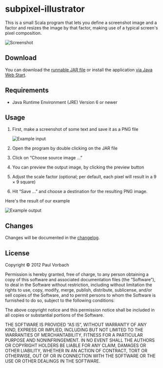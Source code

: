 subpixel-illustrator
====================

This is a small Scala program that lets you define a screenshot image and a
factor and resizes the image by that factor, making use of a typical screen's
pixel composition.

![Screenshot](https://raw.github.com/pvorb/subpixel-illustrator/master/src/test/resources/screenshot.png)


Download
--------

You can download the
[runnable JAR file](https://repo.vorb.de/downloads/subpixel-illustrator.jar) or
install the application
[via Java Web Start](https://repo.vorb.de/downloads/subpixel-illustrator.jnlp).


Requirements
------------

  * Java Runtime Environment (JRE) Version 6 or newer


Usage
-----

 1. First, make a screenshot of some text and save it as a PNG file

    ![Example input](https://raw.github.com/pvorb/subpixel-illustrator/master/src/test/resources/example-in.png)

 2. Open the program by double clicking on the JAR file
 3. Click on “Choose source image ...”
 4. You can preview the output image, by clicking the preview button
 5. Adjust the scale factor (optional; per default, each pixel will result in a
    9 × 9 square)
 6. Hit “Save ...” and choose a destination for the resulting PNG image.

Here's the result of our example

![Example output](https://raw.github.com/pvorb/subpixel-illustrator/master/src/test/resources/example-out.png)


Changes
-------

Changes will be documented in the
[changelog](https://github.com/pvorb/subpixel-illustrator/blob/master/README.md).


License
-------

Copyright © 2012 Paul Vorbach

Permission is hereby granted, free of charge, to any person obtaining a copy of
this software and associated documentation files (the “Software”), to deal in
the Software without restriction, including without limitation the rights to
use, copy, modify, merge, publish, distribute, sublicense, and/or sell copies of
the Software, and to permit persons to whom the Software is furnished to do so,
subject to the following conditions:

The above copyright notice and this permission notice shall be included in all
copies or substantial portions of the Software.

THE SOFTWARE IS PROVIDED “AS IS”, WITHOUT WARRANTY OF ANY KIND, EXPRESS OR
IMPLIED, INCLUDING BUT NOT LIMITED TO THE WARRANTIES OF MERCHANTABILITY, FITNESS
FOR A PARTICULAR PURPOSE AND NONINFRINGEMENT. IN NO EVENT SHALL THE AUTHORS OR
COPYRIGHT HOLDERS BE LIABLE FOR ANY CLAIM, DAMAGES OR OTHER LIABILITY, WHETHER
IN AN ACTION OF CONTRACT, TORT OR OTHERWISE, OUT OF OR IN CONNECTION WITH THE
SOFTWARE OR THE USE OR OTHER DEALINGS IN THE SOFTWARE.
